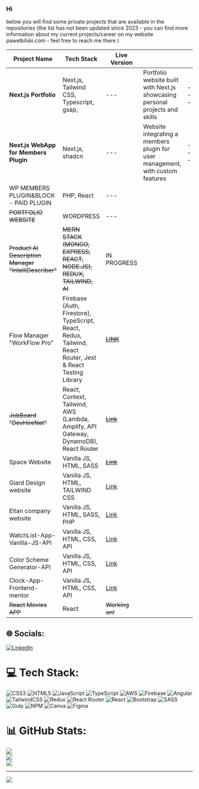 ### Hi 









below you will find some private projects that are available in the repositories (the list has not been updated since 2023 - you can find more information about my current projects/career on my website pawelbilski.com - feel free to reach me there )

| Project Name                  | Tech Stack                      | Live Version |   |  |   |   |   | Repo |
|-------------------------------|---------------------------------|--------------|---|---|---|---|---|------|
| **Next.js Portfolio**                      | Next.js, Tailwind CSS, Typescript, gsap,  | ---        | Portfolio website built with Next.js showcasing personal projects and skills | ---      | ---      | ---       |
| **Next.js WebApp for Members Plugin**     | Next.js, shadcn   | ---        | Website integrating a members plugin for user management, with custom features | ---      | ---      | ---       |
|  WP MEMBERS PLUGIN&BLOCK - PAID PLUGIN          | PHP, React | ---  |   |   |   |   |   | --| 
|  ~~PORTFOLIO WEBSITE~~         | WORDPRESS | ---  |   |   |   |   |   | --| 
| ~~Product AI Description Manager "IntelliDescriber"~~          | ~~MERN STACK (MONGO, EXPRESS, REACT, NODE.JS), REDUX, TAILWIND, AI~~   | IN PROGRESS   |   |   |   |   |   | IN PROGRESS | 
| Flow Manager "WorkFlow Pro"          | Firebase (Auth, Firestore), TypeScript, React, Redux, Tailwind, React Router, Jest & React Testing Library   | ~~[LINK](https://bilecky.github.io/workflow-pro-app/)~~    |   |   |   |   |   | ~~[Link](https://github.com/bilecky/workflow-pro-app)~~ |
| ~~JobBoard "DevHireNet"~~          | React, Context, Tailwind, AWS (Lambda, Amplify, API Gateway, DynamoDB), React Router  | ~~[Link](https://bilecky.github.io/devhirenet/)~~    |   |   |   |   |   | ~~[Link](https://github.com/bilecky/DevHireNet)~~|
| Space Website             | Vanilla JS, HTML, SASS          | ~~[Link](https://bilecky.github.io/Space-Website-Layout/)~~       |   |   |   |   |   | [Link](https://github.com/bilecky/Space-Website-Layout) |
| Giard Design website         | Vanilla JS, HTML, TAILWIND CSS        |      [Link](https://bilecky.github.io/Giard-Design-website/ )                              |   |   |   |   |   | [Link](https://github.com/bilecky/Giard-Design-website) |
| Eltan company website         | Vanilla JS, HTML, SASS, PHP         | [Link](https://eltan.com.pl/)                                  |   |   |   |   |   | [Link](https://github.com/bilecky/StronaEltan) |
| WatchList-App-Vanilla-JS-API  | Vanilla JS, HTML, CSS, API           | [Link](https://bilecky.github.io/WatchList-App-Vanilla-JS-API/index.html)  |    |   |   |   |   | [Link](https://github.com/bilecky/WatchList-App-Vanilla-JS-API) |
| Color Scheme Generator-API    | Vanilla JS, HTML, CSS, API           | [Link](https://bilecky.github.io/Color-Scheme-Generator-API/)  |   |   |   |   |   | [Link](https://github.com/bilecky/Color-Scheme-Generator-API) |
| Clock-App-Frontend-mentor   | Vanilla JS, HTML, CSS, API           | [Link](https://bilecky.github.io/Clock-App-Frontend-mentor/)  |   |   |   |   |   |[Link](https://github.com/bilecky/Clock-App-Frontend-mentor) |
| ~~React Movies APP~~              | React                           | ~~Working on!~~  |    |   |   |   |   | [Link](https://github.com/bilecky/react-fs-app)|


## 🌐 Socials:
[![LinkedIn](https://img.shields.io/badge/LinkedIn-%230077B5.svg?logo=linkedin&logoColor=white)](https://linkedin.com/in/paweł-bilski-54b709a4/) 

# 💻 Tech Stack:
![CSS3](https://img.shields.io/badge/css3-%231572B6.svg?style=for-the-badge&logo=css3&logoColor=white) ![HTML5](https://img.shields.io/badge/html5-%23E34F26.svg?style=for-the-badge&logo=html5&logoColor=white) ![JavaScript](https://img.shields.io/badge/javascript-%23323330.svg?style=for-the-badge&logo=javascript&logoColor=%23F7DF1E) ![TypeScript](https://img.shields.io/badge/typescript-%23007ACC.svg?style=for-the-badge&logo=typescript&logoColor=white) ![AWS](https://img.shields.io/badge/AWS-%23FF9900.svg?style=for-the-badge&logo=amazon-aws&logoColor=white) ![Firebase](https://img.shields.io/badge/firebase-%23039BE5.svg?style=for-the-badge&logo=firebase) ![Angular](https://img.shields.io/badge/angular-%23DD0031.svg?style=for-the-badge&logo=angular&logoColor=white) ![TailwindCSS](https://img.shields.io/badge/tailwindcss-%2338B2AC.svg?style=for-the-badge&logo=tailwind-css&logoColor=white) ![Redux](https://img.shields.io/badge/redux-%23593d88.svg?style=for-the-badge&logo=redux&logoColor=white) ![React Router](https://img.shields.io/badge/React_Router-CA4245?style=for-the-badge&logo=react-router&logoColor=white) ![React](https://img.shields.io/badge/react-%2320232a.svg?style=for-the-badge&logo=react&logoColor=%2361DAFB) 
![Bootstrap](https://img.shields.io/badge/bootstrap-%23563D7C.svg?style=for-the-badge&logo=bootstrap&logoColor=white)
![SASS](https://img.shields.io/badge/SASS-hotpink.svg?style=for-the-badge&logo=SASS&logoColor=white) ![Gulp](https://img.shields.io/badge/GULP-%23CF4647.svg?style=for-the-badge&logo=gulp&logoColor=white) ![NPM](https://img.shields.io/badge/NPM-%23000000.svg?style=for-the-badge&logo=npm&logoColor=white) ![Canva](https://img.shields.io/badge/Canva-%2300C4CC.svg?style=for-the-badge&logo=Canva&logoColor=white) 	![Figma](https://img.shields.io/badge/figma-%23F24E1E.svg?style=for-the-badge&logo=figma&logoColor=white)
# 📊 GitHub Stats:
![](https://github-readme-stats.vercel.app/api?username=bilecky&theme=dark&hide_border=false&include_all_commits=false&count_private=false)<br/>
![](https://github-readme-streak-stats.herokuapp.com/?user=bilecky&theme=dark&hide_border=false)<br/>
![](https://github-readme-stats.vercel.app/api/top-langs/?username=bilecky&theme=dark&hide_border=false&include_all_commits=false&count_private=false&layout=compact)

---
[![](https://visitcount.itsvg.in/api?id=bilecky&icon=0&color=0)](https://visitcount.itsvg.in)

<!-- Proudly created with GPRM ( https://gprm.itsvg.in ) -->
